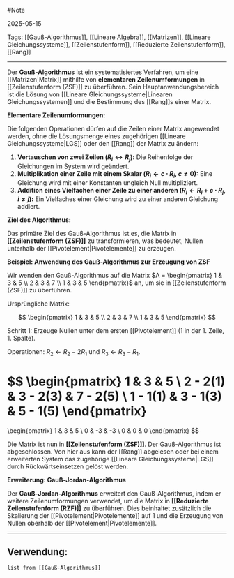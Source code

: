 #Note

2025-05-15

Tags: [[Gauß-Algorithmus]], [[Lineare Algebra]], [[Matrizen]], [[Lineare Gleichungssysteme]], [[Zeilenstufenform]], [[Reduzierte Zeilenstufenform]], [[Rang]]

---

Der **Gauß-Algorithmus** ist ein systematisiertes Verfahren, um eine [[Matrizen|Matrix]] mithilfe von **elementaren Zeilenumformungen** in [[Zeilenstufenform (ZSF)]] zu überführen. Sein Hauptanwendungsbereich ist die Lösung von [[Lineare Gleichungssysteme|Linearen Gleichungssystemen]] und die Bestimmung des [[Rang]]s einer Matrix.

**Elementare Zeilenumformungen:**

Die folgenden Operationen dürfen auf die Zeilen einer Matrix angewendet werden, ohne die Lösungsmenge eines zugehörigen [[Lineare Gleichungssysteme|LGS]] oder den [[Rang]] der Matrix zu ändern:

1.  **Vertauschen von zwei Zeilen ($R_i \leftrightarrow R_j$):** Die Reihenfolge der Gleichungen im System wird geändert.
2.  **Multiplikation einer Zeile mit einem Skalar ($R_i \leftarrow c \cdot R_i$, $c \neq 0$):** Eine Gleichung wird mit einer Konstanten ungleich Null multipliziert.
3.  **Addition eines Vielfachen einer Zeile zu einer anderen ($R_i \leftarrow R_i + c \cdot R_j$, $i \neq j$):** Ein Vielfaches einer Gleichung wird zu einer anderen Gleichung addiert.

**Ziel des Algorithmus:**

Das primäre Ziel des Gauß-Algorithmus ist es, die Matrix in **[[Zeilenstufenform (ZSF)]]** zu transformieren, was bedeutet, Nullen unterhalb der [[Pivotelement|Pivotelemente]] zu erzeugen.

**Beispiel: Anwendung des Gauß-Algorithmus zur Erzeugung von ZSF**

Wir wenden den Gauß-Algorithmus auf die Matrix $A = \begin{pmatrix} 1 & 3 & 5 \\ 2 & 3 & 7 \\ 1 & 3 & 5 \end{pmatrix}$ an, um sie in [[Zeilenstufenform (ZSF)]] zu überführen.

Ursprüngliche Matrix:

$$
\begin{pmatrix}
1 & 3 & 5 \\
2 & 3 & 7 \\
1 & 3 & 5
\end{pmatrix}
$$

Schritt 1: Erzeuge Nullen unter dem ersten [[Pivotelement]] (1 in der 1. Zeile, 1. Spalte).

Operationen: $R_2 \leftarrow R_2 - 2R_1$ und $R_3 \leftarrow R_3 - R_1$.

$$
\begin{pmatrix}
1 & 3 & 5 \\
2 - 2(1) & 3 - 2(3) & 7 - 2(5) \\
1 - 1(1) & 3 - 1(3) & 5 - 1(5)
\end{pmatrix}
=
\begin{pmatrix}
1 & 3 & 5 \\
0 & -3 & -3 \\
0 & 0 & 0
\end{pmatrix}
$$

Die Matrix ist nun in **[[Zeilenstufenform (ZSF)]]**. Der Gauß-Algorithmus ist abgeschlossen. Von hier aus kann der [[Rang]] abgelesen oder bei einem erweiterten System das zugehörige [[Lineare Gleichungssysteme|LGS]] durch Rückwärtseinsetzen gelöst werden.

**Erweiterung: Gauß-Jordan-Algorithmus**

Der **Gauß-Jordan-Algorithmus** erweitert den Gauß-Algorithmus, indem er weitere Zeilenumformungen verwendet, um die Matrix in **[[Reduzierte Zeilenstufenform (RZF)]]** zu überführen. Dies beinhaltet zusätzlich die Skalierung der [[Pivotelement|Pivotelemente]] auf 1 und die Erzeugung von Nullen oberhalb der [[Pivotelement|Pivotelemente]].

---

## Verwendung:

```dataview
list from [[Gauß-Algorithmus]]
```